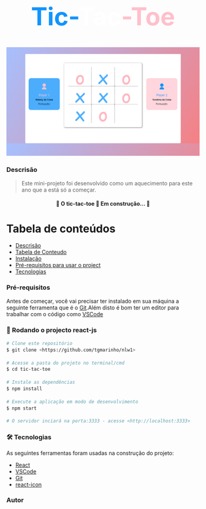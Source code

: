 <h1 style='text-align: center; font-size:4rem;'>
    <span style='color: #1294fd;'>Tic-</span><span style='color: white'>Tac</span><span style='color: pink'>-Toe</span>
</h1> 

<img src='./src/assets/Banner.png'>

### Descrisão
>Este mini-projeto foi desenvolvido como um aquecimento para este ano que a está só a começar.

<h4 align="center"> 
	🚧  O tic-tac-toe 🚀 Em construção...  🚧
</h4>

Tabela de conteúdos
=================
<!--ts-->
   * [Descrisão](#descrisão)
   * [Tabela de Conteudo](#tabela-de-conteudo)
   * [Instalação](#instalacao)
   * [Pré-requisitos para usar o project](#Pré-requisitos)
   * [Tecnologias](#tecnologias)
<!--te-->


### Pré-requisitos

Antes de começar, você vai precisar ter instalado em sua máquina a seguinte ferramenta que é o 
[Git](https://git-scm.com).Além disto é bom ter um editor para trabalhar com o código como [VSCode](https://code.visualstudio.com/)

### 🎲 Rodando o projecto react-js

```bash
# Clone este repositório
$ git clone <https://github.com/tgmarinho/nlw1>

# Acesse a pasta do projeto no terminal/cmd
$ cd tic-tac-toe

# Instale as dependências
$ npm install

# Execute a aplicação em modo de desenvolvimento
$ npm start

# O servidor inciará na porta:3333 - acesse <http://localhost:3333>
```

### 🛠 Tecnologias

As seguintes ferramentas foram usadas na construção do projeto:

- [React](https://pt-br.reactjs.org/)
- [VSCode](https://code.visualstudio.com/)
- [Git](https://git-scm.com)
- [react-icon]()

### Autor